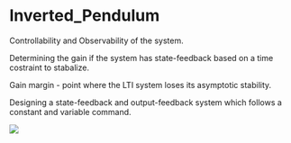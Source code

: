 # Inverted_Pendulum

Controllability and Observability of the system.<p>
Determining the gain if the system has state-feedback based on a time costraint to stabalize.<p>
Gain margin - point where the LTI system loses its asymptotic stability.<p>
Designing a state-feedback and output-feedback system which follows a constant and variable command.<p>
![ ](image/D1%20x.jpg)
